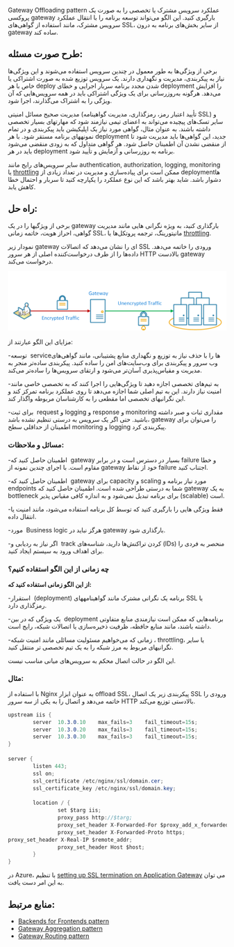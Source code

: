 ‏Gateway Offloading pattern
عملکرد سرویس مشترک یا تخصصی را به صورت یک پروکسی gateway بارگیری کنید. این الگو می‌تواند توسعه برنامه را با انتقال عملکرد سرویس مشترک، مانند استفاده از گواهی‌های SSL، از سایر بخش‌های برنامه به درون gateway ساده کند.

## **طرح صورت مسئله:**

برخی از ویژگی‌ها به طور معمول در چندین سرویس استفاده می‌شوند و این ویژگی‌ها نیاز به پیکربندی، مدیریت و نگهداری دارند. یک سرویس توزیع شده به صورت اشتراکی یا خاص با هر deploy شدن مجدد برنامه سربار اجرایی و خطای deployment را افزایش می‌دهد. هرگونه به‌روزرسانی برای یک ویژگی اشتراکی باید در همه سرویس‌هایی که آن ویژگی را به اشتراک می‌گذارند، اجرا شود.

مدیریت صحیح مسائل امنیتی (تأیید اعتبار رمز، رمزگذاری، مدیریت گواهینامه SSL) و سایر تسک‌های پیچیده می‌تواند به اعضای تیمی نیازمند شود که مهارتهای بسیار تخصصی داشته باشند. به عنوان مثال، گواهی مورد نیاز یک اپلیکیشن باید پیکربندی و در تمام نمونههای برنامه مستقر شود. با هر deployment جدید، این گواهی‌ها باید مدیریت شود تا از منقضی نشدن آن اطمینان حاصل شود. هر گواهی متداول که به زودی منقضی می‌شود باید در هر deployment برنامه به روزرسانی و آزمایش و تأیید شود.

سایر سرویس‌های رایج مانند authentication, authorization, logging, monitoring یا [throttling](./Throttling%20pattern.md) ممکن است برای پیاده‌سازی و مدیریت در تعداد زیادی از deploymentها دشوار باشد. شاید بهتر باشد که این نوع عملکرد را یکپارچه کنید تا سربار و احتمال خطا کاهش یابد.

## **راه حل:**

برخی از ویژگیها را در یک gateway بارگذاری کنید، به ویژه نگرانی ‌هایی مانند مدیریت گواهی، احراز هویت، خاتمه زمانی SSL، مانیتورینگ، ترجمه پروتکل‌ها یا [throttling](./Throttling%20pattern.md).

نمودار زیر gateway ای را نشان می‌دهد که اتصالات SSL ورودی را خاتمه می‌دهد. داده‌ها را از طرف درخواست‌کننده اصلی از هر سرور HTTP بالادست gateway درخواست می‌کند.

![gateway-offload](../assets/design_implementation/gateway-offload.png)


مزایای این الگو عبارتند از:

-‏ توسعه serviceها را با حذف نیاز به توزیع و نگهداری منابع پشتیبانی، مانند گواهی‌های وب سرور و پیکربندی برای وب‌سایت‌های امن را ساده کنید. پیکربندی ساده‌تر منجر به مدیریت و مقیاس‌پذیری آسان‌تر می‌شود و ارتقای سرویس‌ها را ساده‌تر می‌کند.

-‏ به تیم‌های تخصصی اجازه دهید تا ویژگی‌هایی را اجرا کنند که به تخصصی خاصی مانند امنیت نیاز دارند. این به تیم اصلی شما اجازه می‌دهد تا روی عملکرد برنامه تمرکز کند و این نگرانیهای تخصصی اما مقطعی را به کارشناسان مربوطه واگذار کند.

-‏ برای ثبت request و logging  و response و monitoring مقداری ثبات و صبر داشته باشید. حتی اگر یک سرویس به درستی تنظیم نشده باشد، gateway را می‌توان برای اطمینان از حداقلی سطح monitoring و logging پیکربندی کرد.

### مسائل و ملاحظات:

-‏ اطمینان حاصل کنید که gateway بسیار در دسترس است و در برابر failure و خطا مقاوم است. با اجرای چندین نمونه از gateway خود از نقاط failure اجتناب کنید.

-‏ اطمینان حاصل کنید که gateway برای capacity و scaling مورد نیاز برنامه و endpoints شما به درستی طراحی شده است. اطمینان حاصل کنید که gateway به یک bottleneck برای برنامه تبدیل نمی‌شود و به اندازه کافی مقیاس پذیر (scalable) است.

-‏ فقط ویژگی هایی را بارگیری کنید که توسط کل برنامه استفاده می‌شود، مانند امنیت یا انتقال داده.

-‏ مورد Business logic هرگز نباید در gateway بارگذاری شود.

-‏ اگر نیاز به ردیابی و track کردن تراکنش‌ها دارید، شناسه‌های (IDs) منحصر به فردی را برای اهداف ورود به سیستم ایجاد کنید.

### **چه زمانی از این الگو استفاده کنیم؟**

**از این الگو زمانی استفاده کنید که:**

-‏ استقرار (deployment) برنامه یک نگرانی مشترک مانند گواهینامههای SSL یا رمزگذاری دارد.

-‏ یک ویژگی که در بین deployment برنامه‌هایی که ممکن است نیازمندی منابع متفاوتی داشته باشند، مانند منابع حافظه، ظرفیت ذخیره‌سازی یا اتصالات شبکه، رایج است.

-‏ زمانی که می‌خواهیم مسئولیت مسائلی مانند امنیت شبکه، throttling، یا سایر نگرانیهای مربوط به مرز شبکه را به یک تیم تخصصی تر منتقل کنید.

این الگو در حالت اتصال محکم به سرویس‌های میانی مناسب نیست.

### مثال:

با استفاده از Nginx به عنوان ابزار offload SSL، پیکربندی زیر یک اتصال SSL ورودی را خاتمه می‌دهد و اتصال را به یکی از سه سرور HTTP بالادستی توزیع می‌کند.

```csharp
upstream iis {
        server  10.3.0.10    max_fails=3    fail_timeout=15s;
        server  10.3.0.20    max_fails=3    fail_timeout=15s;
        server  10.3.0.30    max_fails=3    fail_timeout=15s;
}

server {
        listen 443;
        ssl on;
        ssl_certificate /etc/nginx/ssl/domain.cer;
        ssl_certificate_key /etc/nginx/ssl/domain.key;

        location / {
                set $targ iis;
                proxy_pass http://$targ;
                proxy_set_header X-Forwarded-For $proxy_add_x_forwarded_for;
                proxy_set_header X-Forwarded-Proto https;
proxy_set_header X-Real-IP $remote_addr;
                proxy_set_header Host $host;
        }
}
``` 

در Azure، با تنظیم [setting up SSL termination on Application Gateway](https://learn.microsoft.com/en-us/azure/application-gateway/tutorial-ssl-cli) می توان به این امر دست یافت.


## **منابع مرتبط:**

- [Backends for Frontends pattern](./Backends%20for%20Frontends.md)
- [Gateway Aggregation pattern](./Gateway%20Aggregation%20pattern.md)
- [Gateway Routing pattern](./Gateway%20Routing%20pattern.md)